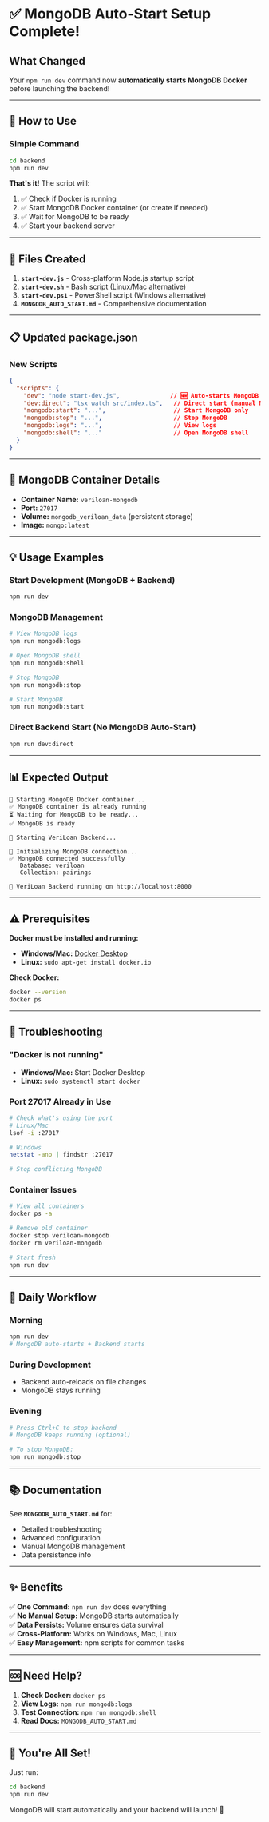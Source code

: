 # ✅ MongoDB Auto-Start Setup Complete!

## What Changed

Your `npm run dev` command now **automatically starts MongoDB Docker** before launching the backend!

---

## 🚀 How to Use

### Simple Command
```bash
cd backend
npm run dev
```

**That's it!** The script will:
1. ✅ Check if Docker is running
2. ✅ Start MongoDB Docker container (or create if needed)
3. ✅ Wait for MongoDB to be ready
4. ✅ Start your backend server

---

## 📁 Files Created

1. **`start-dev.js`** - Cross-platform Node.js startup script
2. **`start-dev.sh`** - Bash script (Linux/Mac alternative)
3. **`start-dev.ps1`** - PowerShell script (Windows alternative)
4. **`MONGODB_AUTO_START.md`** - Comprehensive documentation

---

## 📋 Updated package.json

### New Scripts

```json
{
  "scripts": {
    "dev": "node start-dev.js",              // 🆕 Auto-starts MongoDB + Backend
    "dev:direct": "tsx watch src/index.ts",   // Direct start (manual MongoDB)
    "mongodb:start": "...",                   // Start MongoDB only
    "mongodb:stop": "...",                    // Stop MongoDB
    "mongodb:logs": "...",                    // View logs
    "mongodb:shell": "..."                    // Open MongoDB shell
  }
}
```

---

## 🐳 MongoDB Container Details

- **Container Name:** `veriloan-mongodb`
- **Port:** `27017`
- **Volume:** `mongodb_veriloan_data` (persistent storage)
- **Image:** `mongo:latest`

---

## 💡 Usage Examples

### Start Development (MongoDB + Backend)
```bash
npm run dev
```

### MongoDB Management
```bash
# View MongoDB logs
npm run mongodb:logs

# Open MongoDB shell
npm run mongodb:shell

# Stop MongoDB
npm run mongodb:stop

# Start MongoDB
npm run mongodb:start
```

### Direct Backend Start (No MongoDB Auto-Start)
```bash
npm run dev:direct
```

---

## 📊 Expected Output

```
🔄 Starting MongoDB Docker container...
✅ MongoDB container is already running
⏳ Waiting for MongoDB to be ready...
✅ MongoDB is ready

🚀 Starting VeriLoan Backend...

🔄 Initializing MongoDB connection...
✅ MongoDB connected successfully
   Database: veriloan
   Collection: pairings

🚀 VeriLoan Backend running on http://localhost:8000
```

---

## ⚠️ Prerequisites

**Docker must be installed and running:**

- **Windows/Mac:** [Docker Desktop](https://www.docker.com/products/docker-desktop/)
- **Linux:** `sudo apt-get install docker.io`

**Check Docker:**
```bash
docker --version
docker ps
```

---

## 🔧 Troubleshooting

### "Docker is not running"
- **Windows/Mac:** Start Docker Desktop
- **Linux:** `sudo systemctl start docker`

### Port 27017 Already in Use
```bash
# Check what's using the port
# Linux/Mac
lsof -i :27017

# Windows
netstat -ano | findstr :27017

# Stop conflicting MongoDB
```

### Container Issues
```bash
# View all containers
docker ps -a

# Remove old container
docker stop veriloan-mongodb
docker rm veriloan-mongodb

# Start fresh
npm run dev
```

---

## 🎯 Daily Workflow

### Morning
```bash
npm run dev
# MongoDB auto-starts + Backend starts
```

### During Development
- Backend auto-reloads on file changes
- MongoDB stays running

### Evening
```bash
# Press Ctrl+C to stop backend
# MongoDB keeps running (optional)

# To stop MongoDB:
npm run mongodb:stop
```

---

## 📚 Documentation

See **`MONGODB_AUTO_START.md`** for:
- Detailed troubleshooting
- Advanced configuration
- Manual MongoDB management
- Data persistence info

---

## ✨ Benefits

✅ **One Command:** `npm run dev` does everything  
✅ **No Manual Setup:** MongoDB starts automatically  
✅ **Data Persists:** Volume ensures data survival  
✅ **Cross-Platform:** Works on Windows, Mac, Linux  
✅ **Easy Management:** npm scripts for common tasks  

---

## 🆘 Need Help?

1. **Check Docker:** `docker ps`
2. **View Logs:** `npm run mongodb:logs`
3. **Test Connection:** `npm run mongodb:shell`
4. **Read Docs:** `MONGODB_AUTO_START.md`

---

## 🎉 You're All Set!

Just run:
```bash
cd backend
npm run dev
```

MongoDB will start automatically and your backend will launch! 🚀
